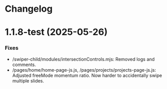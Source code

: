 # Changelog

# 1.1.8-test (2025-05-26)

### Fixes
- /swiper-child/modules/intersectionControls.mjs: Removed logs and comments.
 - /pages/home/home-page-js.js, /pages/projects/projects-page-js.js: Adjusted freeMode momentum ratio. Now harder to accidentally swipe multiple slides.
 
